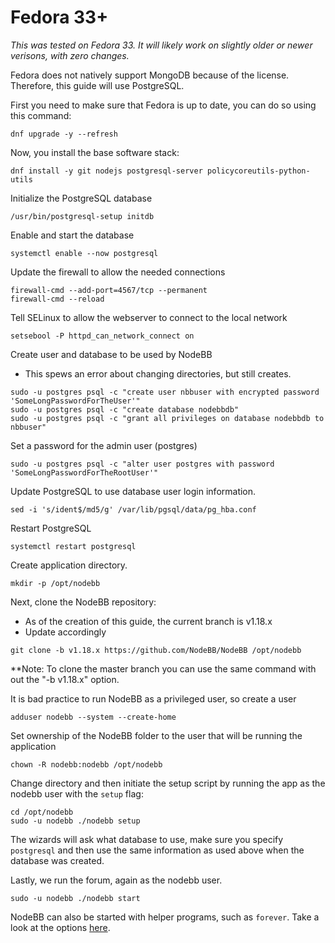 Fedora 33+
==========

*This was tested on Fedora 33. It will likely work on slightly older or newer verisons, with zero changes.*

Fedora does not natively support MongoDB because of the license. Therefore, this guide will use PostgreSQL.


First you need to make sure that Fedora is up to date, you can do so using
this command:

```
dnf upgrade -y --refresh
```

Now, you install the base software stack:

```
dnf install -y git nodejs postgresql-server policycoreutils-python-utils
```

Initialize the PostgreSQL database

```
/usr/bin/postgresql-setup initdb
```

Enable and start the database

```
systemctl enable --now postgresql
```

Update the firewall to allow the needed connections

```
firewall-cmd --add-port=4567/tcp --permanent
firewall-cmd --reload
```

Tell SELinux to allow the webserver to connect to the local network

```
setsebool -P httpd_can_network_connect on
```

Create user and database to be used by NodeBB
   * This spews an error about changing directories, but still creates.

```
sudo -u postgres psql -c "create user nbbuser with encrypted password 'SomeLongPasswordForTheUser'"
sudo -u postgres psql -c "create database nodebbdb"
sudo -u postgres psql -c "grant all privileges on database nodebbdb to nbbuser"
```

Set a password for the admin user (postgres)

```
sudo -u postgres psql -c "alter user postgres with password 'SomeLongPasswordForTheRootUser'"
```

Update PostgreSQL to use database user login information.

```
sed -i 's/ident$/md5/g' /var/lib/pgsql/data/pg_hba.conf
```

Restart PostgreSQL

```
systemctl restart postgresql
```

Create application directory.

```
mkdir -p /opt/nodebb
```

Next, clone the NodeBB repository:
   * As of the creation of this guide, the current branch is v1.18.x
   * Update accordingly

```
git clone -b v1.18.x https://github.com/NodeBB/NodeBB /opt/nodebb
```

\*\*Note: To clone the master branch you can use the same command with
out the "-b v1.18.x" option.


It is bad practice to run NodeBB as a privileged user, so create a user 

```
adduser nodebb --system --create-home
```

Set ownership of the NodeBB folder to the user that will be running the application

```
chown -R nodebb:nodebb /opt/nodebb
```

Change directory and then initiate the setup script by running the app as the nodebb user with the `setup` flag:

```
cd /opt/nodebb
sudo -u nodebb ./nodebb setup
```

The wizards will ask what database to use, make sure you specify `postgresql` and then use the same information as used above when the database was created.

Lastly, we run the forum, again as the nodebb user.

```
sudo -u nodebb ./nodebb start
```

NodeBB can also be started with helper programs, such as `forever`.
Take a look at the options [here](../../running/index).

